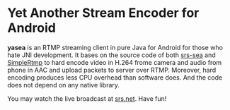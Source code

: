 Yet Another Stream Encoder for Android
======================================

**yasea** is an RTMP streaming client in pure Java for Android for those who
hate JNI development. It bases on the source code of both [srs-sea](https://github.com/ossrs/srs-sea)
and [SimpleRtmp](https://github.com/faucamp/SimpleRtmp) to hard encode video in
H.264 frome camera and audio from phone in AAC and upload packets to server over
RTMP. Moreover, hard encoding produces less CPU overhead than software does. And
the code does not depend on any native library.

You may watch the live broadcast at [srs.net](http://www.ossrs.net/players/srs_player.html?app=live&stream=sea&server=ossrs.net&port=1935&autostart=true&vhost=ossrs.net). Have fun!
